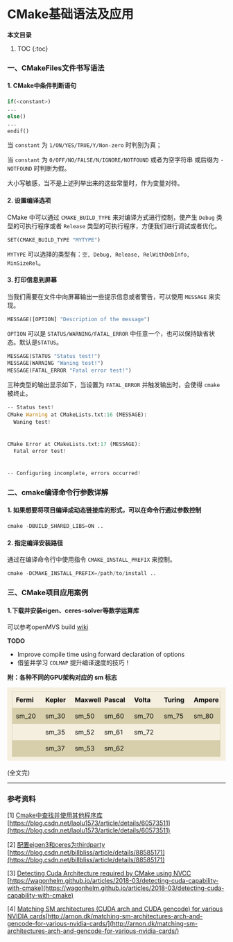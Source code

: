 # CMake基础语法及应用

**本文目录**

1. TOC
{:toc}

### 一、CMakeFiles文件书写语法

#### 1. CMake中条件判断语句

``` python
if(<constant>)
...
else()
...
endif()
```

当 `constant` 为 `1/ON/YES/TRUE/Y/Non-zero` 时判别为真；

当 `constant` 为 `0/OFF/NO/FALSE/N/IGNORE/NOTFOUND` 或者为空字符串 或后缀为 `-NOTFOUND` 时判断为假。

大小写敏感，当不是上述列举出来的这些常量时，作为变量对待。

#### 2. 设置编译选项

CMake 中可以通过 `CMAKE_BUILD_TYPE` 来对编译方式进行控制，使产生 `Debug` 类型的可执行程序或者 `Release` 类型的可执行程序，方便我们进行调试或者优化。

```python
SET(CMAKE_BUILD_TYPE "MYTYPE")
```

`MYTYPE` 可以选择的类型有：`空, Debug, Release, RelWithDebInfo, MinSizeRel`。

#### 3. 打印信息到屏幕

当我们需要在文件中向屏幕输出一些提示信息或者警告，可以使用 `MESSAGE` 来实现。

```python
MESSAGE([OPTION] "Description of the message")
```

`OPTION` 可以是 `STATUS/WARNING/FATAL_ERROR` 中任意一个，也可以保持缺省状态。默认是`STATUS`。

```python
MESSAGE(STATUS "Status test!")
MESSAGE(WARNING "Waning test!")
MESSAGE(FATAL_ERROR "Fatal error test!")
```

三种类型的输出显示如下，当设置为 `FATAL_ERROR` 并触发输出时，会使得 `cmake` 被终止。

```python
-- Status test!
CMake Warning at CMakeLists.txt:16 (MESSAGE):
  Waning test!


CMake Error at CMakeLists.txt:17 (MESSAGE):
  Fatal error test!


-- Configuring incomplete, errors occurred!
```

### 二、cmake编译命令行参数详解

#### 1. 如果想要将项目编译成动态链接库的形式，可以在命令行通过参数控制

```python
cmake -DBUILD_SHARED_LIBS=ON ..
```

#### 2. 指定编译安装路径

通过在编译命令行中使用指令 `CMAKE_INSTALL_PREFIX` 来控制。

```python
cmake -DCMAKE_INSTALL_PREFIX=/path/to/install ..
```

### 三、CMake项目应用案例

#### 1.下载并安装eigen、ceres-solver等数学运算库

可以参考openMVS build [wiki](https://github.com/cdcseacave/openMVS/wiki/Building)


**TODO**

- Improve compile time using forward declaration of options
- 借鉴并学习 `COLMAP` 提升编译速度的技巧！
 

**附：各种不同的GPU架构对应的 sm 标志**

![GPU_SM](https://raw.githubusercontent.com/philleer/blogs.github.io/refs/heads/master/images/20210322-cmake-01.png#pic_center)

(全文完)

---

### 参考资料

[1] [Cmake中查找并使用其他程序库](https://blog.csdn.net/laolu1573/article/details/60573511) [https://blog.csdn.net/laolu1573/article/details/60573511](https://blog.csdn.net/laolu1573/article/details/60573511)

[2] [配置eigen3和ceres为thirdparty](https://blog.csdn.net/billbliss/article/details/88585171) [https://blog.csdn.net/billbliss/article/details/88585171](https://blog.csdn.net/billbliss/article/details/88585171)

[3] [Detecting Cuda Architecture required by CMake using NVCC](https://wagonhelm.github.io/articles/2018-03/detecting-cuda-capability-with-cmake) [https://wagonhelm.github.io/articles/2018-03/detecting-cuda-capability-with-cmake](https://wagonhelm.github.io/articles/2018-03/detecting-cuda-capability-with-cmake)

[4] [Matching SM architectures (CUDA arch and CUDA gencode) for various NVIDIA cards](http://arnon.dk/matching-sm-architectures-arch-and-gencode-for-various-nvidia-cards/)[http://arnon.dk/matching-sm-architectures-arch-and-gencode-for-various-nvidia-cards/](http://arnon.dk/matching-sm-architectures-arch-and-gencode-for-various-nvidia-cards/)
